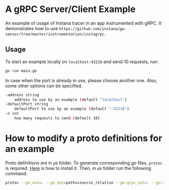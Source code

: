A gRPC Server/Client Example 
==========================

An example of usage of Instana tracer in an app instrumented with gRPC. It demonstrates how to use `https://github.com/instana/go-sensor/tree/master/instrumentation/instagrpc`.

Usage
-----

To start an example locally on `localhost:43210` and send 10 requests, run:

```bash
go run main.go
```

In case when the port is already in use, please choose another one. Also, some other options can be specified.

```bash
-address string
    address to use by an example (default "localhost")
-defaultPort string
    defaultPort to use by an example (default ":43210")
-n int
    how many requests to send (default 10)
```

# How to modify a proto definitions for an example
Proto definitions are in `pb` folder. To generate corresponding go files, `protoc` is required. [Here](https://grpc.io/docs/protoc-installation) is how to install it. Then, in `pb` folder run the following command:
```bash
protoc --go_out=. --go_opt=paths=source_relative --go-grpc_out=. --go-grpc_opt=paths=source_relative serviceexample.proto
```